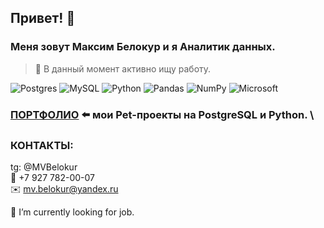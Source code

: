 ## Привет! 👋
### Меня зовут Максим Белокур и я Аналитик данных.

>  🔭 В данный момент активно ищу работу. 

![Postgres](https://img.shields.io/badge/postgres-%23316192.svg?style=for-the-badge&logo=postgresql&logoColor=white) ![MySQL](https://img.shields.io/badge/mysql-4479A1.svg?style=for-the-badge&logo=mysql&logoColor=white) 
![Python](https://img.shields.io/badge/python-3670A0?style=for-the-badge&logo=python&logoColor=ffdd54) ![Pandas](https://img.shields.io/badge/pandas-%23150458.svg?style=for-the-badge&logo=pandas&logoColor=white) ![NumPy](https://img.shields.io/badge/numpy-%23013243.svg?style=for-the-badge&logo=numpy&logoColor=white) ![Microsoft](https://img.shields.io/badge/Microsoft-0078D4?style=for-the-badge&logo=microsoft&logoColor=white) 

### **[ПОРТФОЛИО](https://github.com/maxbelokur/Maks-Belokur_Portfolio)** :arrow_left: мои Pet-проекты на PostgreSQL и Python. \

### КОНТАКТЫ:
tg:  @MVBelokur \
:iphone:  +7 927 782-00-07 \
:envelope:  mv.belokur@yandex.ru


  🔭 I’m currently looking for job.
<!--
**maxbelokur/maxbelokur** is a ✨ _special_ ✨ repository because its `README.md` (this file) appears on your GitHub profile.

Here are some ideas to get you started:



